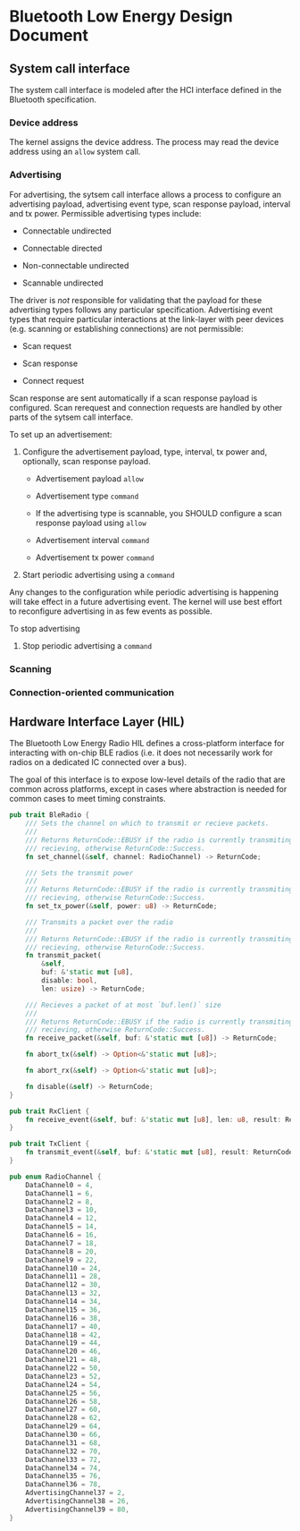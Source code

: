 Bluetooth Low Energy Design Document
====================================

## System call interface

The system call interface is modeled after the HCI interface defined in the
Bluetooth specification.

### Device address

The kernel assigns the device address. The process may read the device address
using an `allow` system call.

### Advertising

For advertising, the sytsem call interface allows a process to configure an
advertising payload, advertising event type, scan response payload, interval and
tx power. Permissible advertising types include:

  * Connectable undirected

  * Connectable directed

  * Non-connectable undirected

  * Scannable undirected

The driver is _not_ responsible for validating that the payload for these
advertising types follows any particular specification. Advertising event types
that require particular interactions at the link-layer with peer devices (e.g.
scanning or establishing connections) are not permissible:

  * Scan request

  * Scan response

  * Connect request

Scan response are sent automatically if a scan response payload is configured.
Scan rerequest and connection requests are handled by other parts of the sytsem
call interface.

To set up an advertisement:

  1. Configure the advertisement payload, type, interval, tx power and,
     optionally, scan response payload.

     * Advertisement payload `allow`

     * Advertisement type `command`

     * If the advertising type is scannable, you SHOULD configure a scan
       response payload using `allow`

     * Advertisement interval `command`

     * Advertisement tx power `command`

  2. Start periodic advertising using a `command`

Any changes to the configuration while periodic advertising is happening will
take effect in a future advertising event. The kernel will use best effort to
reconfigure advertising in as few events as possible.

To stop advertising

  1. Stop periodic advertising a `command`

### Scanning

### Connection-oriented communication

## Hardware Interface Layer (HIL)

The Bluetooth Low Energy Radio HIL defines a cross-platform interface for
interacting with on-chip BLE radios (i.e. it does not necessarily work for
radios on a dedicated IC connected over a bus).

The goal of this interface is to expose low-level details of the radio that are
common across platforms, except in cases where abstraction is needed for common
cases to meet timing constraints.


```rust
pub trait BleRadio {
    /// Sets the channel on which to transmit or recieve packets.
    ///
    /// Returns ReturnCode::EBUSY if the radio is currently transmiting or
    /// recieving, otherwise ReturnCode::Success.
    fn set_channel(&self, channel: RadioChannel) -> ReturnCode;

    /// Sets the transmit power
    ///
    /// Returns ReturnCode::EBUSY if the radio is currently transmiting or
    /// recieving, otherwise ReturnCode::Success.
    fn set_tx_power(&self, power: u8) -> ReturnCode;

    /// Transmits a packet over the radio
    ///
    /// Returns ReturnCode::EBUSY if the radio is currently transmiting or
    /// recieving, otherwise ReturnCode::Success.
    fn transmit_packet(
        &self,
        buf: &'static mut [u8],
        disable: bool,
        len: usize) -> ReturnCode;

    /// Recieves a packet of at most `buf.len()` size
    ///
    /// Returns ReturnCode::EBUSY if the radio is currently transmiting or
    /// recieving, otherwise ReturnCode::Success.
    fn receive_packet(&self, buf: &'static mut [u8]) -> ReturnCode;

    fn abort_tx(&self) -> Option<&'static mut [u8]>;

    fn abort_rx(&self) -> Option<&'static mut [u8]>;

    fn disable(&self) -> ReturnCode;
}

pub trait RxClient {
    fn receive_event(&self, buf: &'static mut [u8], len: u8, result: ReturnCode);
}

pub trait TxClient {
    fn transmit_event(&self, buf: &'static mut [u8], result: ReturnCode);
}

pub enum RadioChannel {
    DataChannel0 = 4,
    DataChannel1 = 6,
    DataChannel2 = 8,
    DataChannel3 = 10,
    DataChannel4 = 12,
    DataChannel5 = 14,
    DataChannel6 = 16,
    DataChannel7 = 18,
    DataChannel8 = 20,
    DataChannel9 = 22,
    DataChannel10 = 24,
    DataChannel11 = 28,
    DataChannel12 = 30,
    DataChannel13 = 32,
    DataChannel14 = 34,
    DataChannel15 = 36,
    DataChannel16 = 38,
    DataChannel17 = 40,
    DataChannel18 = 42,
    DataChannel19 = 44,
    DataChannel20 = 46,
    DataChannel21 = 48,
    DataChannel22 = 50,
    DataChannel23 = 52,
    DataChannel24 = 54,
    DataChannel25 = 56,
    DataChannel26 = 58,
    DataChannel27 = 60,
    DataChannel28 = 62,
    DataChannel29 = 64,
    DataChannel30 = 66,
    DataChannel31 = 68,
    DataChannel32 = 70,
    DataChannel33 = 72,
    DataChannel34 = 74,
    DataChannel35 = 76,
    DataChannel36 = 78,
    AdvertisingChannel37 = 2,
    AdvertisingChannel38 = 26,
    AdvertisingChannel39 = 80,
}
```
